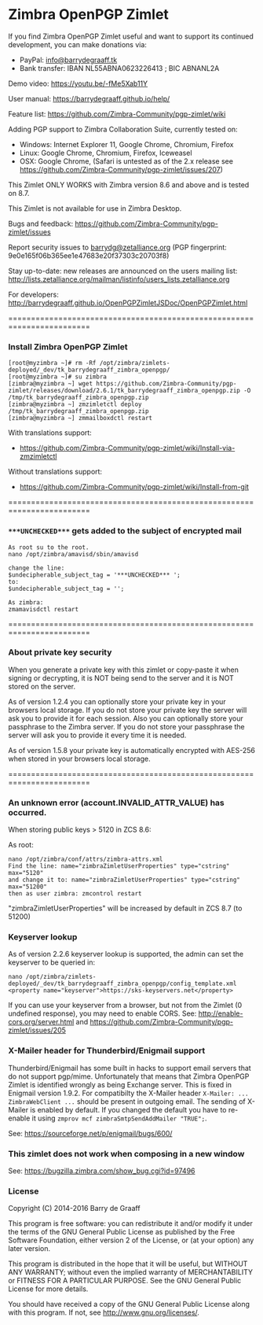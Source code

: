 Zimbra OpenPGP Zimlet
==========

If you find Zimbra OpenPGP Zimlet useful and want to support its continued development, you can make donations via:
- PayPal: info@barrydegraaff.tk
- Bank transfer: IBAN NL55ABNA0623226413 ; BIC ABNANL2A

Demo video: https://youtu.be/-fMe5Xab11Y

User manual: https://barrydegraaff.github.io/help/

Feature list: https://github.com/Zimbra-Community/pgp-zimlet/wiki

Adding PGP support to Zimbra Collaboration Suite, currently tested on:
- Windows: Internet Explorer 11, Google Chrome, Chromium, Firefox
- Linux: Google Chrome, Chromium, Firefox, Iceweasel
- OSX: Google Chrome, (Safari is untested as of the 2.x release see https://github.com/Zimbra-Community/pgp-zimlet/issues/207)

This Zimlet ONLY WORKS with Zimbra version 8.6 and above and is tested on 8.7.

This Zimlet is not available for use in Zimbra Desktop.

Bugs and feedback: https://github.com/Zimbra-Community/pgp-zimlet/issues

Report security issues to barrydg@zetalliance.org (PGP fingerprint: 9e0e165f06b365ee1e47683e20f37303c20703f8)

Stay up-to-date: new releases are announced on the users mailing list: http://lists.zetalliance.org/mailman/listinfo/users_lists.zetalliance.org

For developers: http://barrydegraaff.github.io/OpenPGPZimletJSDoc/OpenPGPZimlet.html

========================================================================

### Install Zimbra OpenPGP Zimlet

    [root@myzimbra ~]# rm -Rf /opt/zimbra/zimlets-deployed/_dev/tk_barrydegraaff_zimbra_openpgp/
    [root@myzimbra ~]# su zimbra       
    [zimbra@myzimbra ~] wget https://github.com/Zimbra-Community/pgp-zimlet/releases/download/2.6.1/tk_barrydegraaff_zimbra_openpgp.zip -O /tmp/tk_barrydegraaff_zimbra_openpgp.zip
    [zimbra@myzimbra ~] zmzimletctl deploy /tmp/tk_barrydegraaff_zimbra_openpgp.zip
    [zimbra@myzimbra ~] zmmailboxdctl restart

With translations support:

- https://github.com/Zimbra-Community/pgp-zimlet/wiki/Install-via-zmzimletctl

Without translations support:

- https://github.com/Zimbra-Community/pgp-zimlet/wiki/Install-from-git

========================================================================

### `***UNCHECKED***` gets added to the subject of encrypted mail

    As root su to the root.
    nano /opt/zimbra/amavisd/sbin/amavisd
    
    change the line:
    $undecipherable_subject_tag = '***UNCHECKED*** ';
    to:
    $undecipherable_subject_tag = '';
     
    As zimbra:
    zmamavisdctl restart
    
========================================================================

### About private key security

When you generate a private key with this zimlet or copy-paste it when signing or decrypting, it is NOT being send to the server and it is NOT stored on the server.

As of version 1.2.4 you can optionally store your private key in your browsers local storage. If you do not store your private key the server will ask you to provide it for each session. Also you can optionally store your passphrase to the Zimbra server. If you do not store your passphrase the server will ask you to provide it every time it is needed.

As of version 1.5.8 your private key is automatically encrypted with AES-256 when stored in your browsers local storage.

========================================================================

### An unknown error (account.INVALID_ATTR_VALUE) has occurred.

When storing public keys > 5120 in ZCS 8.6:

As root:

    nano /opt/zimbra/conf/attrs/zimbra-attrs.xml
    Find the line: name="zimbraZimletUserProperties" type="cstring" max="5120"
    and change it to: name="zimbraZimletUserProperties" type="cstring" max="51200"
    then as user zimbra: zmcontrol restart

"zimbraZimletUserProperties" will be increased by default in ZCS 8.7 (to 51200)

### Keyserver lookup
As of version 2.2.6 keyserver lookup is supported, the admin can set the keyserver to be queried in:

    nano /opt/zimbra/zimlets-deployed/_dev/tk_barrydegraaff_zimbra_openpgp/config_template.xml
    <property name="keyserver">https://sks-keyservers.net</property>

If you can use your keyserver from a browser, but not from the Zimlet (0 undefined response), you may need to enable CORS. See: http://enable-cors.org/server.html and https://github.com/Zimbra-Community/pgp-zimlet/issues/205

### X-Mailer header for Thunderbird/Enigmail support
Thunderbird/Enigmail has some built in hacks to support email servers that do not support pgp/mime. Unfortunately that means that Zimbra OpenPGP Zimlet is identified wrongly as being Exchange server. This is fixed in Enigmail version 1.9.2. For compatibilty the X-Mailer header `X-Mailer: ... ZimbraWebClient ...` should be present in outgoing email. The sending of X-Mailer is enabled by default. If you changed the default you have to re-enable it using `zmprov mcf zimbraSmtpSendAddMailer "TRUE";`.

See: https://sourceforge.net/p/enigmail/bugs/600/

### This zimlet does not work when composing in a new window
See: https://bugzilla.zimbra.com/show_bug.cgi?id=97496


### License

Copyright (C) 2014-2016  Barry de Graaff

This program is free software: you can redistribute it and/or modify
it under the terms of the GNU General Public License as published by
the Free Software Foundation, either version 2 of the License, or
(at your option) any later version.

This program is distributed in the hope that it will be useful,
but WITHOUT ANY WARRANTY; without even the implied warranty of
MERCHANTABILITY or FITNESS FOR A PARTICULAR PURPOSE.  See the
GNU General Public License for more details.

You should have received a copy of the GNU General Public License
along with this program.  If not, see http://www.gnu.org/licenses/.
